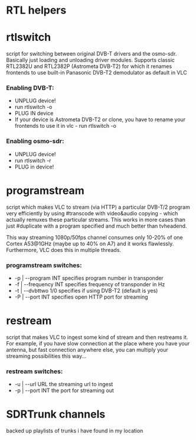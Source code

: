 # RTL helpers

# rtlswitch
script for switching between original DVB-T drivers and the osmo-sdr. Basically just loading and unloading driver modules. Supports classic RTL2382U and RTL2382P (Astrometa DVB-T2) for which it renames frontends to use built-in Panasonic DVB-T2 demodulator as default in VLC
### Enabling DVB-T:
- UNPLUG device!
- run rtlswitch -o
- PLUG IN device
- If your device is Astrometa DVB-T2 or clone, you have to rename your frontends to use it in vlc - run rtlswitch -o

### Enabling osmo-sdr:
- UNPLUG device!
- run rtlswitch -r
- PLUG in device!

# programstream
script which makes VLC to stream (via HTTP) a particular DVB-T/2 program very efficiently by using #transcode with video&audio copying - which actually remuxes these particular streams. This works in more cases than just #duplicate with a program specified and much better than tvheadend.

This way streaming 1080p/50fps channel consumes only 10-20% of one Cortex A53@1GHz (maybe up to 40% on A7) and it works flawlessly. Furthermore, VLC does this in multiple threads.
### programstream switches:
- -p | --program INT specifies program number in transponder
- -f | --frequency INT specifies frequency of transponder in Hz
- -t | --dvbttwo 1/0 specifies if using DVB-T2 (default is yes)
- -P | --port INT specifies open HTTP port for streaming

# restream
script that makes VLC to ingest some kind of stream and then restreams it. For example, if you have slow connection at the place where you have your antenna, but fast connection anywhere else, you can multiply your streaming possibilities this way...
### restream switches:
- -u | --url URL the streaming url to ingest
- -p | --port INT the port for streaming out

# SDRTrunk channels
backed up playlists of trunks i have found in my location
